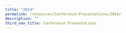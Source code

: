 ```yaml
---
title: "2014"
permalink: /resources/Conference-Presentations/2014/
description: ""
third_nav_title: Conference Presentations
---
```

